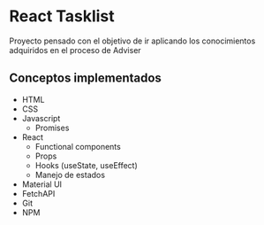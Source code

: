 # React Tasklist

Proyecto pensado con el objetivo de ir aplicando los conocimientos adquiridos en el proceso de Adviser

## Conceptos implementados

- HTML
- CSS
- Javascript
  - Promises
- React
  - Functional components
  - Props
  - Hooks (useState, useEffect)
  - Manejo de estados
- Material UI
- FetchAPI
- Git
- NPM
